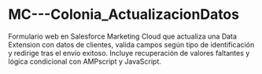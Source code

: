 # MC---Colonia_ActualizacionDatos
Formulario web en Salesforce Marketing Cloud que actualiza una Data Extension con datos de clientes, valida campos según tipo de identificación y redirige tras el envío exitoso. Incluye recuperación de valores faltantes y lógica condicional con AMPscript y JavaScript.
